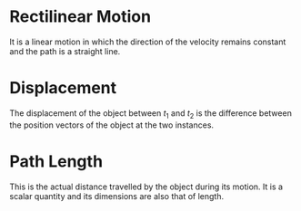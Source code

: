 # Rectilinear Motion

It is a linear motion in which the direction of the velocity remains constant and the path is a straight line.

# Displacement

The displacement of the object between $t_1$ and $t_2$ is the difference between the position vectors of the object at the two instances.

# Path Length

This is the actual distance travelled by the object during its motion. It is a scalar quantity and its dimensions are also that of length.

